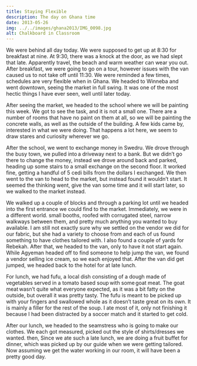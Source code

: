 ```yaml
---
title: Staying Flexible
description: The day on Ghana time
date: 2013-05-26
img: ../../images/ghana2013/IMG_0098.jpg
alt: Chalkboard in Classroom
---
```


We were behind all day today. We were supposed to get up at 8:30 for breakfast at nine. At 9:30, there was a knock at the door, as we had slept that late. Apparently travel, the beach and warm weather can wear you out. After breakfast, we were going to go on a tour, however issues with the van caused us to not take off until 11:30. We were reminded a few times, schedules are very flexible when in Ghana. We headed to Winneba and went downtown, seeing the market in full swing. It was one of the most hectic things I have ever seen, well until later today.

After seeing the market, we headed to the school where we will be painting this week. We got to see the task, and it is not a small one. There are a number of rooms that have no paint on them at all, so we will be painting the concrete walls, as well as the outside of the building. A few kids came by, interested in what we were doing. That happens a lot here, we seem to draw stares and curiosity wherever we go.

After the school, we went to exchange money in Swedru. We drove through the busy town, we pulled into a driveway next to a bank. But we didn’t go there to change the money, instead we drove around back and parked, heading up some stairs to a small exchange on the second floor. It worked fine, getting a handful of 5 cedi bills from the dollars I exchanged. We then went to the van to head to the market, but instead found it wouldn’t start. It seemed the thinking went, give the van some time and it will start later, so we walked to the market instead.

We walked up a couple of blocks and through a parking lot until we headed into the first entrance we could find to the market. Immediately, we were in a different world. small booths, roofed with corrugated steel, narrow walkways between them, and pretty much anything you wanted to buy available. I am still not exactly sure why we settled on the vendor we did for our fabric, but she had a variety to choose from and each of us found something to have clothes tailored with. I also found a couple of yards for Rebekah. After that, we headed to the van, only to have it not start again. While Agyeman headed off to find someone to help jump the van, we found a vendor selling ice cream, so we each enjoyed that. After the van did get jumped, we headed back to the hotel for at late lunch.

For lunch, we had fufu, a local dish consisting of a dough made of vegetables served in a tomato based soup with some goat meat. The goat meat wasn’t quite what everyone expected, as it was a bit fatty on the outside, but overall it was pretty tasty. The fufu is meant to be picked up with your fingers and swallowed whole as it doesn’t taste great on its own. It is mainly a filler for the rest of the soup. I ate most of it, only not finishing it because I had been distracted by a soccer match and it started to get cold.

After our lunch, we headed to the seamstress who is going to make our clothes. We each got measured, picked out the style of shirts/dresses we wanted. then, Since we ate such a late lunch, we are doing a fruit buffet for dinner, which was picked up by our guide when we were getting tailored. Now assuming we get the water working in our room, it will have been a pretty good day.